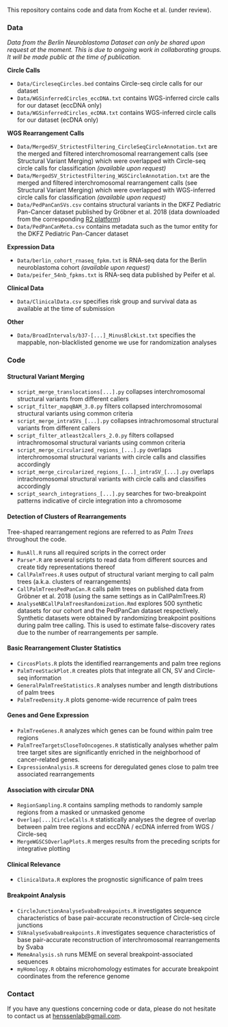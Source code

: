 This repository contains code and data from Koche et al. (under review).

### Data

*Data from the Berlin Neuroblastoma Dataset can only be shared upon request at the moment. This is due to ongoing work in collaborating groups. It will be made public at the time of publication.*

**Circle Calls**
- `Data/CircleseqCircles.bed` contains Circle-seq circle calls for our dataset
- `Data/WGSinferredCircles_eccDNA.txt` contains WGS-inferred circle calls for our dataset (eccDNA only)
- `Data/WGSinferredCircles_ecDNA.txt` contains WGS-inferred circle calls for our dataset (ecDNA only)

**WGS Rearrangement Calls**
- `Data/MergedSV_StrictestFiltering_CircleSeqCircleAnnotation.txt` are the merged and filtered interchromosomal rearrangement calls (see Structural Variant Merging) which were overlapped with Circle-seq circle calls for classification *(available upon request)*
- `Data/MergedSV_StrictestFiltering_WGSCircleAnnotation.txt` are the merged and filtered interchromosomal rearrangement calls (see Structural Variant Merging) which were overlapped with WGS-inferred circle calls for classification *(available upon request)*
- `Data/PedPanCanSVs.csv` contains structural variants in the DKFZ Pediatric Pan-Cancer dataset published by Gröbner et al. 2018 (data downloaded from the corresponding [R2 platform](https://hgserver1.amc.nl/cgi-bin/r2/main.cgi?&dscope=DKFZ_PED&option=about_dscope))
- `Data/PedPanCanMeta.csv` contains metadata such as the tumor entity for the DKFZ Pediatric Pan-Cancer dataset

**Expression Data**
- `Data/berlin_cohort_rnaseq_fpkm.txt` is RNA-seq data for the Berlin neuroblastoma cohort *(available upon request)*
- `Data/peifer_54nb_fpkms.txt` is RNA-seq data published by Peifer et al.

**Clinical Data**
- `Data/ClinicalData.csv` specifies risk group and survival data as available at the time of submission

**Other**
- `Data/BroadIntervals/b37-[...]_MinusBlckLst.txt` specifies the mappable, non-blacklisted genome we use for randomization analyses

### Code

#### Structural Variant Merging
- `script_merge_translocations[...].py` collapses interchromosomal structural variants from different callers
- `script_filter_mapqBAM_3.0.py` filters collapsed interchromosomal structural variants using common criteria
- `script_merge_intraSVs_[...].py` collapses intrachromosomal structural variants from different callers
- `script_filter_atleast2callers_2.0.py` filters collapsed intrachromosomal structural variants using common criteria
- `script_merge_circularized_regions_[...].py` overlaps interchromosomal structural variants with circle calls and classifies accordingly
- `script_merge_circularized_regions_[...]_intraSV_[...].py` overlaps intrachromosomal structural variants with circle calls and classifies accordingly
- `script_search_integrations_[...].py` searches for two-breakpoint patterns indicative of circle integration into a chromosome

#### Detection of Clusters of Rearrangements
Tree-shaped rearrangement regions are referred to as *Palm Trees* throughout the code.
- `RunAll.R` runs all required scripts in the correct order
- `Parse*.R` are several scripts to read data from different sources and create tidy representations thereof
- `CallPalmTrees.R` uses output of structural variant merging to call palm trees (a.k.a. clusters of rearrangements)
- `CallPalmTreesPedPanCan.R` calls palm trees on published data from Gröbner et al. 2018 (using the same settings as in CallPalmTrees.R)
- `AnalyseNBCallPalmTreesRandomization.Rmd` explores 500 synthetic datasets for our cohort and the PedPanCan dataset respectively. Synthetic datasets were obtained by randomizing breakpoint positions during palm tree calling. This is used to estimate false-discovery rates due to the number of rearrangements per sample.

#### Basic Rearrangement Cluster Statistics
- `CircosPlots.R` plots the identified rearrangements and palm tree regions
- `PalmTreeStackPlot.R` creates plots that integrate all CN, SV and Circle-seq information
- `GeneralPalmTreeStatistics.R` analyses number and length distributions of palm trees
- `PalmTreeDensity.R` plots genome-wide recurrence of palm trees

#### Genes and Gene Expression
- `PalmTreeGenes.R` analyzes which genes can be found within palm tree regions
- `PalmTreeTargetsCloseToOncogenes.R` statistically analyses whether palm tree target sites are significantly enriched in the neighborhood of cancer-related genes.
- `ExpressionAnalysis.R` screens for deregulated genes close to palm tree associated rearrangements

#### Association with circular DNA
- `RegionSampling.R` contains sampling methods to randomly sample regions from a masked or unmasked genome
- `Overlap[...]CircleCalls.R` statistically analyses the degree of overlap between palm tree regions and eccDNA / ecDNA inferred from WGS / Circle-seq
- `MergeWGSCSOverlapPlots.R` merges results from the preceding scripts for integrative plotting

#### Clinical Relevance
- `ClinicalData.R` explores the prognostic significance of palm trees

#### Breakpoint Analysis
- `CircleJunctionAnalyseSvabaBreakpoints.R` investigates sequence characteristics of base pair-accurate reconstruction of Circle-seq circle junctions
- `SVAnalyseSvabaBreakpoints.R` investigates sequence characteristics of base pair-accurate reconstruction of interchromosomal rearrangements by Svaba
- `MemeAnalysis.sh` runs MEME on several breakpoint-associated sequences
- `myHomology.R` obtains microhomology estimates for accurate breakpoint coordinates from the reference genome

### Contact
If you have any questions concerning code or data, please do not hesitate to contact us at henssenlab@gmail.com.
